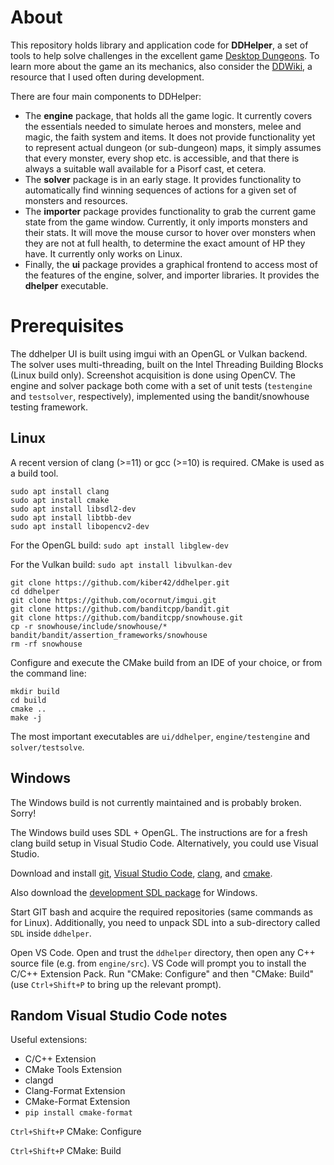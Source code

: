 # About

This repository holds library and application code for **DDHelper**, a set of tools to help solve challenges in the excellent game [Desktop Dungeons](http://www.desktopdungeons.net/).  To learn more about the game an its mechanics, also consider the [DDWiki](http://www.qcfdesign.com/wiki/DesktopDungeons/index.php?title=Desktop_Dungeons), a resource that I used often during development.

There are four main components to DDHelper:

- The **engine** package, that holds all the game logic.  It currently covers the essentials needed to simulate heroes and monsters, melee and magic, the faith system and items.  It does not provide functionality yet to represent actual dungeon (or sub-dungeon) maps, it simply assumes that every monster, every shop etc. is accessible, and that there is always a suitable wall available for a Pisorf cast, et cetera.
- The **solver** package is in an early stage.  It provides functionality to automatically find winning sequences of actions for a given set of monsters and resources.
- The **importer** package provides functionality to grab the current game state from the game window.  Currently, it only imports monsters and their stats.  It will move the mouse cursor to hover over monsters when they are not at full health, to determine the exact amount of HP they have.  It currently only works on Linux.
- Finally, the **ui** package provides a graphical frontend to access most of the features of the engine, solver, and importer libraries.  It provides the **dhelper** executable.

# Prerequisites

The ddhelper UI is built using imgui with an OpenGL or Vulkan backend.  The solver uses multi-threading, built on the Intel Threading Building Blocks (Linux build only).  Screenshot acquisition is done using OpenCV.  The engine and solver package both come with a set of unit tests (`testengine` and `testsolver`, respectively), implemented using the bandit/snowhouse testing framework.

## Linux

A recent version of clang (>=11) or gcc (>=10) is required.  CMake is used as a build tool.

```
sudo apt install clang
sudo apt install cmake
sudo apt install libsdl2-dev
sudo apt install libtbb-dev
sudo apt install libopencv2-dev
```

For the OpenGL build:
`sudo apt install libglew-dev`

For the Vulkan build:
`sudo apt install libvulkan-dev`

```
git clone https://github.com/kiber42/ddhelper.git
cd ddhelper
git clone https://github.com/ocornut/imgui.git
git clone https://github.com/banditcpp/bandit.git
git clone https://github.com/banditcpp/snowhouse.git
cp -r snowhouse/include/snowhouse/* bandit/bandit/assertion_frameworks/snowhouse
rm -rf snowhouse
```

Configure and execute the CMake build from an IDE of your choice, or from the command line:

```
mkdir build
cd build
cmake ..
make -j
```
The most important executables are `ui/ddhelper`, `engine/testengine` and `solver/testsolve`.

## Windows

The Windows build is not currently maintained and is probably broken.  Sorry!

The Windows build uses SDL + OpenGL.  The instructions are for a fresh clang build setup in Visual Studio Code.  Alternatively, you could use Visual Studio.

Download and install [git](https://git-scm.com/download/win), [Visual Studio Code](https://code.visualstudio.com/download), [clang](https://github.com/llvm/llvm-project/releases/tag/llvmorg-14.0.0), and [cmake](https://cmake.org/download/).

Also download the [development SDL package](https://www.libsdl.org/download-2.0.php) for Windows.

Start GIT bash and acquire the required repositories (same commands as for Linux).
Additionally, you need to unpack SDL into a sub-directory called `SDL` inside `ddhelper`.

Open VS Code.  Open and trust the `ddhelper` directory, then open any C++ source file (e.g. from `engine/src`).  VS Code will prompt you to install the C/C++ Extension Pack.  Run "CMake: Configure" and then "CMake: Build" (use `Ctrl+Shift+P` to bring up the relevant prompt).

## Random Visual Studio Code notes

Useful extensions:

- C/C++ Extension
- CMake Tools Extension
- clangd
- Clang-Format Extension
- CMake-Format Extension
- `pip install cmake-format`

`Ctrl+Shift+P` CMake: Configure

`Ctrl+Shift+P` CMake: Build
